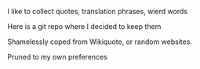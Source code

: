 I like to collect quotes, translation phrases, wierd words

Here is a git repo where I decided to keep them

Shamelessly coped from Wikiquote, or random websites.

Pruned to my own preferences
